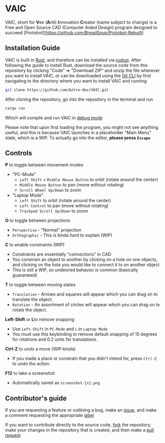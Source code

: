 # VAIC
VAIC, short for **V**ex (**A**nti) **I**nnovation **C**reator (name subject to change) is a Free and Open Source CAD (Computer Aided Design) program designed to succeed [Protobot][https://github.com/BreadSoup/Protobot-Rebuilt)

## Installation Guide
VAIC is built in [Rust](https://www.rust-lang.org), and therefore can be installed via [rustup](https://www.rust-lang.org/tools/install).
After following the guide to install Rust, download the source code from this repository by clicking "Code" => "Download ZIP" and unzip the file wherever you want to install VAIC, or can be downloaded using the [Git CLI](https://git-scm.com/book/en/v2/Getting-Started-Installing-Git) by first navigating to the directory where you want to install VAIC and running
```bash
git clone https://github.com/Aztro-dev/VAIC.git
```
After cloning the repository, go into the repository in the terminal and run
```bash
cargo run
```
Which will compile and run VAIC in [debug mode](https://nnethercote.github.io/perf-book/build-configuration.html#:~:text=This%20output%20indicates%20that%20a,checks%2C%20and%20omit%20debug%20info.) 

Please note that upon first loading the program, you might not see anything useful, and this is because VAIC launches in a placeholder "Main Menu" state, which is a WIP. To actually go into the editor, **please press `Escape`**

## Controls
**P** to toggle between movement modes
* "PC-Mode"
	* `Left Shift` + `Middle Mouse Button` to orbit (rotate around the center)
	* `Middle Mouse Button` to pan (move without rotating)
	* `Scroll Wheel Up/Down` to zoom
* "Laptop Mode"
	* `Left Shift` to orbit  (rotate around the center)
	* `Left Control` to pan (move without rotating)
	* `Trackpad Scroll Up/Down` to zoom

**O** to toggle between projections
* `Perspective` - "Normal" projection
* `Orthographic` - This is kinda hard to explain (WIP)

**C** to enable constraints (WIP)
* Constraints are essentially "connections" in CAD
* You constrain an object to another by clicking on a hole on one objects, and clicking on the hole you would like to connect it to on another object
* This is still a WIP, so undesired behavior is common (basically guaranteed)

**T** to toggle between moving states
* `Translation` - Arrows and squares will appear which you can drag on to translate the object.
* `Rotation` - An assortment of circles will appear which you can drag on to rotate the object.

**Left-Shift** or **L**to remove snapping
* Use `Left-Shift` in `PC-Mode` and `L` in `Laptop Mode`
* You must use this keybinding to remove default snapping of 15 degrees for rotations and 0.2 units for translations.

**Ctrl-Z** to undo a move (WIP-kinda)
* If you made a place or constrain that you didn't intend for, press `Ctrl-Z` to undo the action.

**F12** to take a screenshot
* Automatically saved as `screenshot-{x}.png`

## Contributor's guide
If you are requesting a feature or outlining a bug, make an [issue](https://docs.github.com/en/issues/tracking-your-work-with-issues/creating-an-issue), and make a comment requesting the appropriate [label](https://docs.github.com/en/issues/using-labels-and-milestones-to-track-work/managing-labels)

If you want to contribute directly to the source code, [fork](https://docs.github.com/en/pull-requests/collaborating-with-pull-requests/working-with-forks/fork-a-repo) the repository, make your changes in the repository that is created, and then make a [pull request](https://docs.github.com/en/pull-requests/collaborating-with-pull-requests/proposing-changes-to-your-work-with-pull-requests/about-pull-requests)
